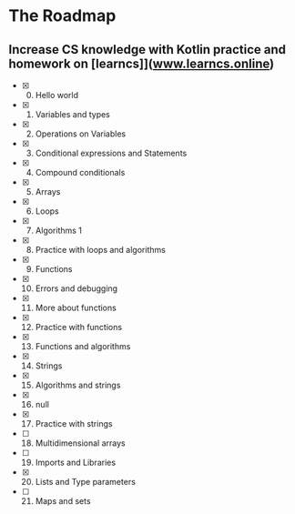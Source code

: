 # The Roadmap

## Increase CS knowledge with Kotlin practice and homework on [learncs]](www.learncs.online)

- [x] 0. Hello world
- [x] 1. Variables and types
- [x] 2. Operations on Variables
- [x] 3. Conditional expressions and Statements
- [x] 4. Compound conditionals
- [x] 5. Arrays
- [x] 6. Loops
- [x] 7. Algorithms 1
- [x] 8. Practice with loops and algorithms
- [x] 9. Functions
- [x] 10. Errors and debugging
- [x] 11. More about functions
- [x] 12. Practice with functions
- [x] 13. Functions and algorithms
- [x] 14. Strings
- [x] 15. Algorithms and strings
- [x] 16. null
- [x] 17. Practice with strings
- [ ] 18. Multidimensional arrays
- [ ] 19. Imports and Libraries
- [x] 20. Lists and Type parameters
- [ ] 21. Maps and sets
